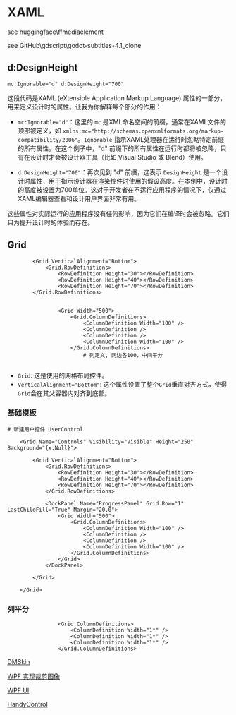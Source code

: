 

# XAML

see huggingface\ffmediaelement

see GitHub\gdscript\godot-subtitles-4.1_clone

## d:DesignHeight

```
mc:Ignorable="d" d:DesignHeight="700"
```

这段代码是XAML (eXtensible Application Markup Language) 属性的一部分，用来定义设计时的属性。让我为你解释每个部分的作用：

- `mc:Ignorable="d"`：这里的 `mc` 是XML命名空间的前缀，通常在XAML文件的顶部被定义，如 `xmlns:mc="http://schemas.openxmlformats.org/markup-compatibility/2006"`。`Ignorable` 指示XAML处理器在运行时忽略特定前缀的所有属性。在这个例子中，"d" 前缀下的所有属性在运行时都将被忽略，只有在设计时才会被设计器工具（比如 Visual Studio 或 Blend）使用。

- `d:DesignHeight="700"`：再次见到 "d" 前缀，这表示 `DesignHeight` 是一个设计时属性，用于指示设计器在渲染控件时使用的假设高度。在本例中，设计时的高度被设置为700单位。这对于开发者在不运行应用程序的情况下，仅通过XAML编辑器查看和设计用户界面非常有用。

这些属性对实际运行的应用程序没有任何影响，因为它们在编译时会被忽略。它们只为提升设计时的体验而存在。



## Grid

```
        <Grid VerticalAlignment="Bottom">
            <Grid.RowDefinitions>
                <RowDefinition Height="30"></RowDefinition>
                <RowDefinition Height="40"></RowDefinition>
                <RowDefinition Height="70"></RowDefinition>
        </Grid.RowDefinitions>
        
        
                <Grid Width="500">
                    <Grid.ColumnDefinitions>
                        <ColumnDefinition Width="100" />
                        <ColumnDefinition />
                        <ColumnDefinition />
                        <ColumnDefinition Width="100" />
                    </Grid.ColumnDefinitions>
                   		# 列定义, 两边各100，中间平分
        
```

- `Grid`: 这是使用的网格布局控件。
- `VerticalAlignment="Bottom"`: 这个属性设置了整个`Grid`垂直对齐方式，使得`Grid`会在其父容器内对齐到底部。



### 基础模板

```
# 新建用户控件 UserControl

    <Grid Name="Controls" Visibility="Visible" Height="250" Background="{x:Null}">

        <Grid VerticalAlignment="Bottom">
            <Grid.RowDefinitions>
                <RowDefinition Height="30"></RowDefinition>
                <RowDefinition Height="40"></RowDefinition>
                <RowDefinition Height="70"></RowDefinition>
            </Grid.RowDefinitions>

            <DockPanel Name="ProgressPanel" Grid.Row="1" LastChildFill="True" Margin="20,0">
                <Grid Width="500">
                    <Grid.ColumnDefinitions>
                        <ColumnDefinition Width="100" />
                        <ColumnDefinition />
                        <ColumnDefinition />
                        <ColumnDefinition Width="100" />
                    </Grid.ColumnDefinitions>
                </Grid>
            </DockPanel>

        </Grid>

    </Grid>
```



### 列平分

```
                <Grid.ColumnDefinitions>
                    <ColumnDefinition Width="1*" />
                    <ColumnDefinition Width="1*" />
                    <ColumnDefinition Width="1*" />
                </Grid.ColumnDefinitions>
```









[DMSkin](https://github.com/944095635/DMSkin)

[WPF 实现裁剪图像](https://v2ex.com/t/950084#)

[WPF UI](https://github.com/lepoco/wpfui)

[HandyControl](https://github.com/HandyOrg/HandyControl)







